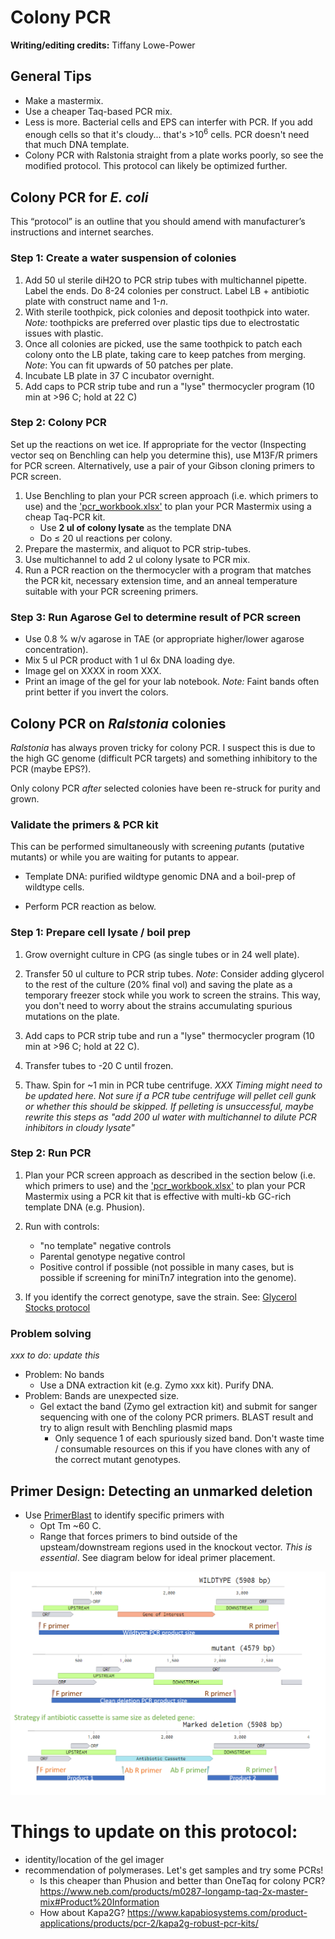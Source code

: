 # Colony PCR

**Writing/editing credits:** Tiffany Lowe-Power

## General Tips

* Make a mastermix.
* Use a cheaper Taq-based PCR mix. 
* Less is more. 
Bacterial cells and EPS can interfer with PCR. 
If you add enough cells so that it's cloudy... that's >10<sup>6</sup> cells. 
PCR doesn't need that much DNA template.
* Colony PCR with Ralstonia straight from a plate works poorly, so see the modified protocol. 
This protocol can likely be optimized further. 

## Colony PCR for *E. coli*

This “protocol” is an outline that you should amend with manufacturer’s instructions and internet searches.

### Step 1: Create a water suspension of colonies

1. Add 50 ul sterile diH2O to PCR strip tubes with multichannel pipette.
Label the ends. 
Do 8-24 colonies per construct.
Label LB + antibiotic plate with construct name and 1-*n*.
1. With sterile toothpick, pick colonies and deposit toothpick into water. 
*Note:* toothpicks are preferred over plastic tips due to electrostatic issues with plastic. 
1. Once all colonies are picked, use the same toothpick to patch each colony onto the LB plate, taking care to keep patches from merging. 
*Note*: You can fit upwards of 50 patches per plate. 
1. Incubate LB plate in 37 C incubator overnight. 
1. Add caps to PCR strip tube and run a "lyse" thermocycler program (10 min at >96 C; hold at 22 C)

### Step 2: Colony PCR
Set up the reactions on wet ice.
If appropriate for the vector (Inspecting vector seq on Benchling can help you determine this), use M13F/R primers for PCR screen.
Alternatively, use a pair of your Gibson cloning primers to PCR screen.

1. Use Benchling to plan your PCR screen approach (i.e. which primers to use) and the ['pcr_workbook.xlsx'](workbooks/pcr_workbook.xlsx) to plan your PCR Mastermix using a cheap Taq-PCR kit. 
    * Use **2 ul of colony lysate** as the template DNA 
    * Do ≤ 20 ul reactions per colony. 
1. Prepare the mastermix, and aliquot to PCR strip-tubes.
1. Use multichannel to add 2 ul colony lysate to PCR mix. 
1. Run a PCR reaction on the thermocycler with a program that matches the PCR kit, necessary extension time, and an anneal temperature suitable with your PCR screening primers. 

### Step 3: Run Agarose Gel to determine result of PCR screen
* Use 0.8 % w/v agarose in TAE (or appropriate higher/lower agarose concentration).
* Mix 5 ul PCR product with 1 ul 6x DNA loading dye.
* Image gel on XXXX in room XXX.
* Print an image of the gel for your lab notebook. 
*Note:* Faint bands often print better if you invert the colors. 

## Colony PCR on *Ralstonia* colonies
*Ralstonia* has always proven tricky for colony PCR. 
I suspect this is due to the high GC genome (difficult PCR targets) and something inhibitory to the PCR (maybe EPS?). 

Only colony PCR *after* selected colonies have been re-struck for purity and grown.

### Validate the primers & PCR kit

This can be performed simultaneously with screening *put*ants (putative mutants) or while you are waiting for putants to appear. 

* Template DNA: purified wildtype genomic DNA and a boil-prep of wildtype cells.

* Perform PCR reaction as below. 

### Step 1: Prepare cell lysate / boil prep

1. Grow overnight culture in CPG (as single tubes or in 24 well plate). 

2. Transfer 50 ul culture to PCR strip tubes. 
*Note*: Consider adding glycerol to the rest of the culture (20% final vol) and saving the plate as a temporary freezer stock while you work to screen the strains. 
This way, you don't need to worry about the strains accumulating spurious mutations on the plate. 

3. Add caps to PCR strip tube and run a "lyse" thermocycler program (10 min at >96 C; hold at 22 C). 

1. Transfer tubes to -20 C until frozen.

1. Thaw. 
Spin for ~1 min in PCR tube centrifuge. 
*XXX Timing might need to be updated here. Not sure if a PCR tube centrifuge will pellet cell gunk or whether this should be skipped. If pelleting is unsuccessful, maybe rewrite this steps as "add 200 ul water with multichannel to dilute PCR inhibitors in cloudy lysate"*

### Step 2: Run PCR

1. Plan your PCR screen approach as described in the section below (i.e. which primers to use) and the ['pcr_workbook.xlsx'](workbooks/pcr_workbook.xlsx) to plan your PCR Mastermix using a PCR kit that is effective with multi-kb GC-rich template DNA (e.g. Phusion). 

1. Run with controls:
    * "no template" negative controls 
    * Parental genotype negative control
    * Positive control if possible (not possible in many cases, but is possible if screening for miniTn7 integration into the genome).

1. If you identify the correct genotype, save the strain.
See: [Glycerol Stocks protocol](glycerol_stocks.md)

### Problem solving

*xxx to do: update this*

* Problem: No bands
    * Use a DNA extraction kit (e.g. Zymo xxx kit). Purify DNA.
* Problem: Bands are unexpected size.
    * Gel extact the band (Zymo gel extraction kit) and submit for sanger sequencing with one of the colony PCR primers. 
    BLAST result and try to align result with Benchling plasmid maps
        * Only sequence 1 of each spuriously sized band. 
        Don't waste time / consumable resources on this if you have clones with any of the correct mutant genotypes.


## Primer Design: Detecting an unmarked deletion
* Use [PrimerBlast](primerblast.md) to identify specific primers with 
    * Opt Tm ~60 C.
    * Range that forces primers to bind outside of the upsteam/downstream regions used in the knockout vector. 
    *This is essential*. 
    See diagram below for ideal primer placement.

![Schematic showing where to place primers for PCR screening knockout mutants](images/primer_design_deletion_mutants.png)



# Things to update on this protocol:
* identity/location of the gel imager
* recommendation of polymerases. Let's get samples and try some PCRs!
    * Is this cheaper than Phusion and better than OneTaq for colony PCR? https://www.neb.com/products/m0287-longamp-taq-2x-master-mix#Product%20Information
    * How about Kapa2G? https://www.kapabiosystems.com/product-applications/products/pcr-2/kapa2g-robust-pcr-kits/

